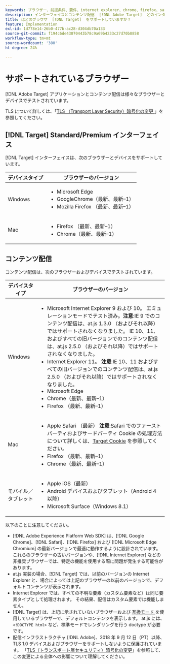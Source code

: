 ```yaml
---
keywords: ブラウザー、前提条件、要件、internet explorer、chrome、firefox、safari、android、surface、Browsers0
description: インターフェイスとコンテンツ配信  [!DNL Adobe Target]  どのインターネットブラウザーがサポートされているかについて説明します。
title: はどのブラウザ  [!DNL Target]  をサポートしていますか？
feature: Implementation
exl-id: 1d778e14-26b0-477b-ac28-d304db70a133
source-git-commit: f194c6de43070443b78c9a69b4233c27d70b8858
workflow-type: tm+mt
source-wordcount: '380'
ht-degree: 24%

---
```


# サポートされているブラウザー

[!DNL Adobe Target] アプリケーションとコンテンツ配信は様々なブラウザーとデバイスでテストされています。

TLS について詳しくは、「[TLS （Transport Layer Security）暗号化の変更 ](tls-transport-layer-security-encryption.md)」を参照してください。

## [!DNL Target] Standard/Premium インターフェイス

[!DNL Target] インターフェイスは、次のブラウザーとデバイスをサポートしています。

| デバイスタイプ | ブラウザーのバージョン |
|--- |--- |
| Windows | <ul><li>Microsoft Edge</li><li>GoogleChrome（最新、最新–1）</li><li>Mozilla Firefox （最新、最新–1）</li></ul> |
| Mac | <ul><li>Firefox （最新、最新–1）</li><li>Chrome（最新、最新–1）</li></ul> |

## コンテンツ配信

コンテンツ配信は、次のブラウザーおよびデバイスでテストされています。

| デバイスタイプ | ブラウザーのバージョン |
|--- |--- |
| Windows | <ul><li>Microsoft Internet Explorer 9 および 10。 エミュレーションモードでテスト済み。**注意**:IE 9 でのコンテンツ配信は、at.js 1.3.0 （およびそれ以降）ではサポートされなくなりました。 IE 10、11、およびすべての旧バージョンでのコンテンツ配信は、at.js 2.5.0 （およびそれ以降）ではサポートされなくなりました。</li><li>Internet Explorer 11。 **注意**:IE 10、11 およびすべての旧バージョンでのコンテンツ配信は、at.js 2.5.0 （およびそれ以降）ではサポートされなくなりました。</li><li>Microsoft Edge</li><li>Chrome（最新、最新–1）</li><li>Firefox （最新、最新–1）</li></ul> |
| Mac | <ul><li>Apple Safari （最新） **注意**:Safari でのファーストパーティおよびサードパーティ Cookie の処理方法について詳しくは、[Target Cookie](../implement/client-side/atjs/atjs-cookies.md) を参照してください。</li><li>Firefox （最新、最新–1）</li><li>Chrome（最新、最新–1）</li></ul> |
| モバイル／タブレット | <ul><li>Apple iOS（最新）</li><li>Android デバイスおよびタブレット（Android 4 以降）</li><li>Microsoft Surface（Windows 8.1）</li></ul> |

以下のことに注意してください。

* [!DNL Adobe Experience Platform Web SDK] は、[!DNL Google Chrome]、[!DNL Safari]、[!DNL Firefox] および [!DNL Microsoft Edge Chromium] の最新バージョンで最適に動作するように設計されています。 これらのブラウザーの古いバージョンや、[!DNL Internet Explorer] などの非推奨ブラウザーでは、特定の機能を使用する際に問題が発生する可能性があります。
* at.js 実装の場合、[!DNL Target] では、以前のバージョンの Internet Explorer と、場合によっては上記のブラウザーの以前のバージョンで、デフォルトコンテンツが表示されます。
* Internet Explorer では、すべての不明な要素（カスタム要素など）は同じ要素タイプとして処理されます。 その結果、配信はカスタム要素では機能しません。
* [!DNL Target] は、上記に示されていないブラウザーおよび [ 互換モード ](https://en.wikipedia.org/wiki/Quirks_mode) を使用しているブラウザーで、デフォルトコンテンツを表示します。 at.js には、`<!DOCTYPE html>` など、標準モードでレンダリングを行う doctype が必要です。
* 配信インフラストラクチャ [!DNL Adobe]、2018 年 9 月 12 日（PT）以降、TLS 1.0 デバイスおよびブラウザーをサポートしないように保護されています。 「[TLS（トランスポート層セキュリティ）暗号化の変更](../before-implement/tls-transport-layer-security-encryption.md)」を参照して、この変更による全体への影響について理解してください。
